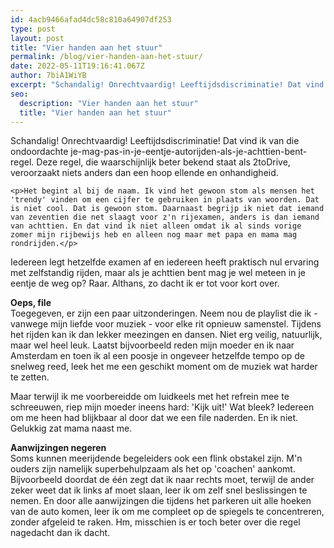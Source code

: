 ```yaml
---
id: 4acb9466afad4dc58c810a64907df253
type: post
layout: post
title: "Vier handen aan het stuur"
permalink: /blog/vier-handen-aan-het-stuur/
date: 2022-05-11T19:16:41.067Z
author: 7biA1WiYB
excerpt: "Schandalig! Onrechtvaardig! Leeftijdsdiscriminatie! Dat vind ik van die ondoordachte je-mag-pas-in-je-eentje-autorijden-als-je-achttien-bent-regel. Deze regel, die waarschijnlijk beter bekend staat als 2toDrive, veroorzaakt niets anders dan een hoop ellende en onhandigheid.   "
seo:
  description: "Vier handen aan het stuur"
  title: "Vier handen aan het stuur"
---
```

Schandalig! Onrechtvaardig! Leeftijdsdiscriminatie! Dat vind ik van die ondoordachte je-mag-pas-in-je-eentje-autorijden-als-je-achttien-bent-regel. Deze regel, die waarschijnlijk beter bekend staat als 2toDrive, veroorzaakt niets anders dan een hoop ellende en onhandigheid.   

    <p>Het begint al bij de naam. Ik vind het gewoon stom als mensen het 'trendy' vinden om een cijfer te gebruiken in plaats van woorden. Dat is niet cool. Dat is gewoon stom. Daarnaast begrijp ik niet dat iemand van zeventien die net slaagt voor z'n rijexamen, anders is dan iemand van achttien. En dat vind ik niet alleen omdat ik al sinds vorige zomer mijn rijbewijs heb en alleen nog maar met papa en mama mag rondrijden.</p>
<p>Iedereen legt hetzelfde examen af en iedereen heeft praktisch nul ervaring met zelfstandig rijden, maar als je achttien bent mag je wel meteen in je eentje de weg op? Raar. Althans, zo dacht ik er tot voor kort over.</p>
<p><strong>Oeps, file</strong><br>Toegegeven, er zijn een paar uitzonderingen. Neem nou de playlist die ik - vanwege mijn liefde voor muziek - voor elke rit opnieuw samenstel. Tijdens het rijden kan ik dan lekker meezingen en dansen. Niet erg veilig, natuurlijk, maar wel heel leuk. Laatst bijvoorbeeld reden mijn moeder en ik naar Amsterdam en toen ik al een poosje in ongeveer hetzelfde tempo op de snelweg reed, leek het me een geschikt moment om de muziek wat harder te zetten.</p>
<p>Maar terwijl ik me voorbereidde om luidkeels met het refrein mee te schreeuwen, riep mijn moeder ineens hard: 'Kijk uit!' Wat bleek? Iedereen om me heen had blijkbaar al door dat we een file naderden. En ik niet. Gelukkig zat mama naast me. </p>
<p><strong>Aanwijzingen negeren</strong><br>Soms kunnen meerijdende begeleiders ook een flink obstakel zijn. M'n ouders zijn namelijk superbehulpzaam als het op 'coachen' aankomt. Bijvoorbeeld doordat de één zegt dat ik naar rechts moet, terwijl de ander zeker weet dat ik links af moet slaan, leer ik om zelf snel beslissingen te nemen. En door alle aanwijzingen die tijdens het parkeren uit alle hoeken van de auto komen, leer ik om me compleet op de spiegels te concentreren, zonder afgeleid te raken. Hm, misschien is er toch beter over die regel nagedacht dan ik dacht. </p>  
